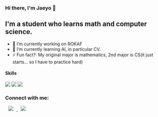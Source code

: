 ### Hi there, I'm Jaeyo 👋

## I'm a student who learns math and computer science.


- 🔭 I’m currently working on ROKAF
- 🌱 I’m currently learning AI, in particular CV.
- ⚡ Fun fact?: My original major is mathematics, 2nd major is CS(it just starts... so I have to practice hard)
    
#### Skills
<img src="https://img.shields.io/badge/Python-3776AB?style=flat-square&logo=Python&logoColor=black"/> <img src="https://img.shields.io/badge/C-A8B9CC?style=flat-square&logo=C&logoColor=black"/> <img src="https://img.shields.io/badge/Tensorflow-EC6813?style=flat-square&logo=Tensorflow&logoColor=black"/>  
    
### Connect with me:

<a href="https://instagram.com/alpox.dev">
    <img 
        src="http://img.shields.io/badge/-Instagram-black?style=flat&logo=Instagram&link=https://instagram.com/alpox.dev/"
        style="height : auto; margin-left : 10px; margin-right : 10px;"/>
</a>


<a href="https://facebook.com/alpox.dev">
    <img 
        src="http://img.shields.io/badge/-Facebook-black?style=flat&logo=Facebook&link=https://facebook.com/alpox.dev/"
        style="height : auto; margin-left : 10px; margin-right : 10px;"/>
</a>

<!--[![j-mayo's github stats](https://github-readme-stats.vercel.app/api?username=j-mayo)](https://github.com/anuraghazra/github-readme-stats) -->

<!--
**j-mayo/j-mayo** is a ✨ _special_ ✨ repository because its `README.md` (this file) appears on your GitHub profile.

Here are some ideas to get you started:

- 🔭 I’m currently working on ...
- 🌱 I’m currently learning ...
- 👯 I’m looking to collaborate on ...
- 🤔 I’m looking for help with ...
- 💬 Ask me about ...
- 📫 How to reach me: ...
- 😄 Pronouns: ...
- ⚡ Fun fact: ...
-->
